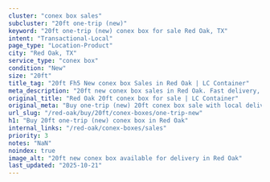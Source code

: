 ```yaml
---
cluster: "conex box sales"
subcluster: "20ft one-trip (new)"
keyword: "20ft one-trip (new) conex box for sale Red Oak, TX"
intent: "Transactional-Local"
page_type: "Location-Product"
city: "Red Oak, TX"
service_type: "conex box"
condition: "New"
size: "20ft"
title_tag: "20ft Fh5 New conex box Sales in Red Oak | LC Container"
meta_description: "20ft new conex box sales in Red Oak. Fast delivery, competitive pricing. Serving conex boxes area. Quote ID: 2NU. Call (214) 524-4168 for your free quote today."
original_title: "Red Oak 20ft conex box for sale | LC Container"
original_meta: "Buy one-trip (new) 20ft conex box sale with local delivery in Red Oak, TX. LC Container — local Since 2003. Request a fast quote today."
url_slug: "/red-oak/buy/20ft/conex-boxes/one-trip-new"
h1: "Buy 20ft one-trip (new) conex box in Red Oak"
internal_links: "/red-oak/conex-boxes/sales"
priority: 3
notes: "NaN"
noindex: true
image_alt: "20ft new conex box available for delivery in Red Oak"
last_updated: "2025-10-21"
---
```


<!-- TODO: Add unique city/inventory copy, images, and internal links here. -->
